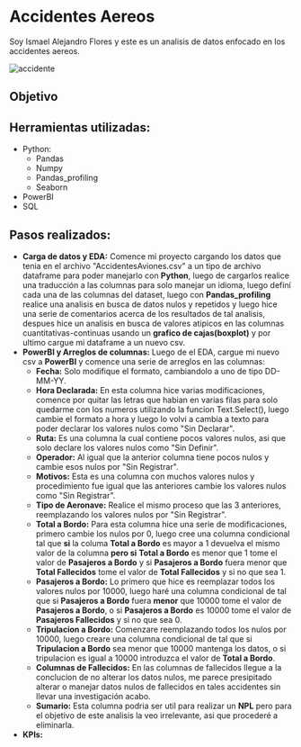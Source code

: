 # Accidentes Aereos
Soy Ismael Alejandro Flores y este es un analisis de datos enfocado en los accidentes aereos.

![accidente](https://www.publico.es/psicologia-y-mente/wp-content/uploads/2023/05/transport-1024x683.jpg)

## Objetivo

## Herramientas utilizadas:
- Python:
  - Pandas
  - Numpy
  - Pandas_profiling
  - Seaborn
- PowerBI
- SQL

## Pasos realizados:
- **Carga de datos y EDA:** Comence mi proyecto cargando los datos que tenia en el archivo "AccidentesAviones.csv" a un tipo de archivo dataframe para poder manejarlo con **Python**, luego de cargarlos realice una traducción a las columnas para solo manejar un idioma, luego definí cada una de las columnas del dataset, luego con **Pandas_profiling** realice una analisis en busca de datos nulos y repetidos y luego hice una serie de comentarios acerca de los resultados de tal analisis, despues hice un analisis en busca de valores atipicos en las columnas cuantitativas-continuas usando un **grafico de cajas(boxplot)** y por ultimo cargue mi dataframe a un nuevo csv.
- **PowerBI y Arreglos de columnas:** Luego de el EDA, cargue mi nuevo csv a **PowerBI** y comence una serie de arreglos en las columnas:
  - **Fecha:** Solo modifique el formato, cambiandolo a uno de tipo DD-MM-YY.
  - **Hora Declarada:** En esta columna hice varias modificaciones, comence por quitar las letras que habian en varias filas para solo quedarme con los numeros utilizando la funcion Text.Select(), luego cambie el formato a hora y luego lo volvi a cambia a texto para poder declarar los valores nulos como "Sin Declarar".
  - **Ruta:** Es una columna la cual contiene pocos valores nulos, asi que solo declare los valores nulos como "Sin Definir".
  - **Operador:** Al igual que la anterior columna tiene pocos nulos  y cambie esos nulos por "Sin Registrar".
  - **Motivos:** Esta es una columna con muchos valores nulos y procedimiento fue igual que las anteriores cambie los valores nulos como "Sin Registrar".
  - **Tipo de Aeronave:** Realice el mismo proceso que las 3 anteriores, reemplazando los valores nulos por "Sin Registrar".
  - **Total a Bordo:** Para esta columna hice una serie de modificaciones, primero cambie los nulos por 0, luego cree una columna condicional tal que **si** la columa **Total a Bordo** es mayor a 1 devuelva el mismo valor de la columna **pero si** **Total a Bordo** es menor que 1 tome el valor de **Pasajeros a Bordo** y si **Pasajeros a Bordo** fuera menor que **Total Fallecidos** tome el valor de **Total Fallecidos** y si no que sea 1.
  - **Pasajeros a Bordo:** Lo primero que hice es reemplazar todos los valores nulos por 10000, luego haré una columna condicional de tal que si **Pasajeros a Bordo** fuera **menor** que 10000 tome el valor de **Pasajeros a Bordo**, o si **Pasajeros a Bordo** es 10000 tome el valor de **Pasajeros Fallecidos** y si no que sea 0.
  - **Tripulacion a Bordo:** Comenzare reemplazando todos los nulos por 10000, luego creare una columna condicional de tal que si **Tripulacion a Bordo** sea menor que 10000 mantenga los datos, o si tripulacion es igual a 10000 introduzca el valor de **Total a Bordo**.
  - **Columnas de Fallecidos:** En las columnas de fallecidos llegue a la conclucion de no alterar los datos nulos, me parece presipitado alterar o manejar datos nulos de fallecidos en tales accidentes sin llevar una investigación acabo.
  - **Sumario:** Esta columna podria ser util para realizar un **NPL** pero para el objetivo de este analisis la veo irrelevante, asi que procederé a eliminarla.
- **KPIs:**
